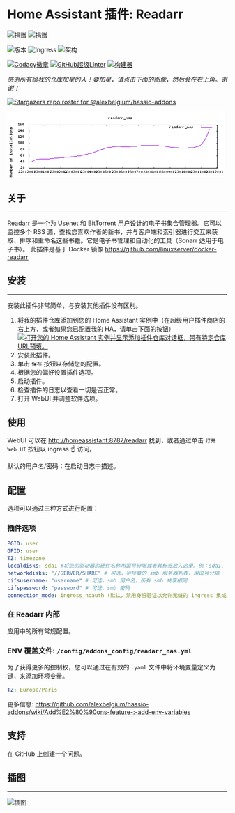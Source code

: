 # Home Assistant 插件: Readarr

[![捐赠][donation-badge]](https://www.buymeacoffee.com/alexbelgium)
[![捐赠][paypal-badge]](https://www.paypal.com/donate/?hosted_button_id=DZFULJZTP3UQA)

![版本](https://img.shields.io/badge/dynamic/json?label=Version&query=%24.version&url=https%3A%2F%2Fraw.githubusercontent.com%2Falexbelgium%2Fhassio-addons%2Fmaster%2Freadarr%2Fconfig.json)
![Ingress](https://img.shields.io/badge/dynamic/json?label=Ingress&query=%24.ingress&url=https%3A%2F%2Fraw.githubusercontent.com%2Falexbelgium%2Fhassio-addons%2Fmaster%2Freadarr%2Fconfig.json)
![架构](https://img.shields.io/badge/dynamic/json?color=success&label=Arch&query=%24.arch&url=https%3A%2F%2Fraw.githubusercontent.com%2Falexbelgium%2Fhassio-addons%2Fmaster%2Freadarr%2Fconfig.json)

[![Codacy徽章](https://app.codacy.com/project/badge/Grade/9c6cf10bdbba45ecb202d7f579b5be0e)](https://www.codacy.com/gh/alexbelgium/hassio-addons/dashboard?utm_source=github.com&utm_medium=referral&utm_content=alexbelgium/hassio-addons&utm_campaign=Badge_Grade)
[![GitHub超级Linter](https://img.shields.io/github/actions/workflow/status/alexbelgium/hassio-addons/weekly-supelinter.yaml?label=Lint%20code%20base)](https://github.com/alexbelgium/hassio-addons/actions/workflows/weekly-supelinter.yaml)
[![构建器](https://img.shields.io/github/actions/workflow/status/alexbelgium/hassio-addons/onpush_builder.yaml?label=Builder)](https://github.com/alexbelgium/hassio-addons/actions/workflows/onpush_builder.yaml)

[donation-badge]: https://img.shields.io/badge/Buy%20me%20a%20coffee%20(no%20paypal)-%23d32f2f?logo=buy-me-a-coffee&style=flat&logoColor=white
[paypal-badge]: https://img.shields.io/badge/Buy%20me%20a%20coffee%20with%20Paypal-0070BA?logo=paypal&style=flat&logoColor=white

_感谢所有给我的仓库加星的人！要加星，请点击下面的图像，然后会在右上角。谢谢！_

[![Stargazers repo roster for @alexbelgium/hassio-addons](https://raw.githubusercontent.com/alexbelgium/hassio-addons/master/.github/stars2.svg)](https://github.com/alexbelgium/hassio-addons/stargazers)

![下载演变](https://raw.githubusercontent.com/alexbelgium/hassio-addons/master/readarr/stats.png)

## 关于

---

[Readarr](https://github.com/Readarr/Readarr) 是一个为 Usenet 和 BitTorrent 用户设计的电子书集合管理器。它可以监控多个 RSS 源，查找您喜欢作者的新书，并与客户端和索引器进行交互来获取、排序和重命名这些书籍。它是电子书管理和自动化的工具（Sonarr 适用于电子书）。
此插件是基于 Docker 镜像 https://github.com/linuxserver/docker-readarr

## 安装

---

安装此插件非常简单，与安装其他插件没有区别。

1. 将我的插件仓库添加到您的 Home Assistant 实例中（在超级用户插件商店的右上方，或者如果您已配置我的 HA，请单击下面的按钮）
   [![打开您的 Home Assistant 实例并显示添加插件仓库对话框，带有特定仓库URL预填。](https://my.home-assistant.io/badges/supervisor_add_addon_repository.svg)](https://my.home-assistant.io/redirect/supervisor_add_addon_repository/?repository_url=https%3A%2F%2Fgithub.com%2Falexbelgium%2Fhassio-addons)
2. 安装此插件。
3. 单击 `保存` 按钮以存储您的配置。
4. 根据您的偏好设置插件选项。
5. 启动插件。
6. 检查插件的日志以查看一切是否正常。
7. 打开 WebUI 并调整软件选项。

## 使用

WebUI 可以在 <http://homeassistant:8787/readarr> 找到，或者通过单击 `打开 Web UI` 按钮以 ingress ☝️ 访问。

默认的用户名/密码：在启动日志中描述。

## 配置

选项可以通过三种方式进行配置：

### 插件选项

```yaml
PGID: user
GPID: user
TZ: timezone
localdisks: sda1 #将您的驱动器的硬件名称用逗号分隔或者其标签放入这里。例：sda1, sdb1, MYNAS...
networkdisks: "//SERVER/SHARE" # 可选，待挂载的 smb 服务器列表，用逗号分隔
cifsusername: "username" # 可选，smb 用户名，所有 smb 共享相同
cifspassword: "password" # 可选，smb 密码
connection_mode: ingress_noauth (默认，禁用身份验证以允许无缝的 ingress 集成)，noingress_auth (禁用 ingress 以允许更简单的外部 URL，启用身份验证)，ingress_auth (启用 ingress 和身份验证)
```

### 在 Readarr 内部

应用中的所有常规配置。

### ENV 覆盖文件: `/config/addons_config/readarr_nas.yml`

为了获得更多的控制权，您可以通过在有效的 `.yaml` 文件中将环境变量定义为键，来添加环境变量。

```yaml
TZ: Europe/Paris
```

更多信息: https://github.com/alexbelgium/hassio-addons/wiki/Add%E2%80%90ons-feature-:-add-env-variables

## 支持

在 GitHub 上创建一个问题。

## 插图

---

![插图](https://readarr.com/img/slider/artistdetails.png)

[repository]: https://github.com/alexbelgium/hassio-addons